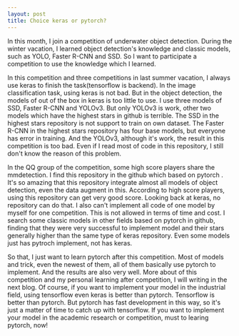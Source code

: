 ```yaml
---
layout: post
title: Choice keras or pytorch?
---
```


In this month,  I join a competition of underwater object detection. During the winter vacation, I learned object detection's knowledge and classic models, such as 
YOLO, Faster R-CNN and SSD. So I want to participate a competition to use the knowledge which I learned.

In this competition and three competitions in last summer vacation, I always use keras to finish the task(tensorflow is backend). In the image classification task, 
using keras is not bad. But in the object detection, the models of out of the box in keras is too little to use. I use three models of SSD, Faster R-CNN and YOLOv3. But 
only YOLOv3 is work, other two models which have the highest stars in github is terrible. The SSD in the highest stars repository is not support to train on own dataset. 
The Faster R-CNN in the highest stars repository has four base models, but everyone has error in training. And the YOLOv3, although it's work, the result in this 
competition is too bad. Even if I read most of code in this repository, I still don't know the reason of this problem.

In the QQ group of the competition, some high score players share the mmdetection. I find this repository in the github which based on pytorch . It's so amazing that 
this repository integrate almost all models of object detection, even the data augment in this. According to high score players, using this repository can get very good 
score. Looking back at keras, no repository can do that. I also can't implement all code of one model by myself for one competition. This is not allowed in terms of 
time and cost. I search some classic models in other fields based on pytorch in github, finding that they were very successful to implement model and their stars 
generally higher than the same type of keras repository. Even some models just has pytroch implement, not has keras.

So that, I just want to learn pytorch after this competition. Most of models and trick, even the newest of them, all of them basically use pytorch to implement. And the 
results are also very well. More about of this competition and my personal learning after competition, I will writing in the next blog. Of course, if you want to 
implement your model in the industrial field, using tensorflow even keras is better than pytorch. Tensorflow is better than pytorch. But pytorch has fast development 
in this way, so it's just a matter of time to catch up with tensorflow. If you want to implement your model in the academic research or competition, must to learing 
pytorch, now!
